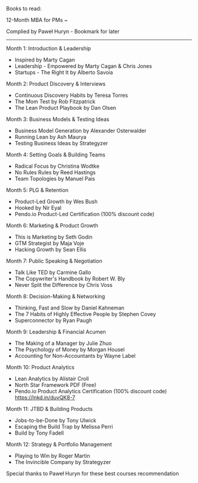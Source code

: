 Books to read:

12-Month MBA for PMs ~

Complied by Paweł Huryn - Bookmark for later

-----------------------

Month 1: Introduction & Leadership

- Inspired by Marty Cagan
- Leadership - Empowered by Marty Cagan & Chris Jones
- Startups - The Right It by Alberto Savoia


Month 2: Product Discovery & Interviews

- Continuous Discovery Habits by Teresa Torres
- The Mom Test by Rob Fitzpatrick
- The Lean Product Playbook by Dan Olsen


Month 3: Business Models & Testing Ideas

- Business Model Generation by Alexander Osterwalder
- Running Lean by Ash Maurya
- Testing Business Ideas by Strategyzer


Month 4: Setting Goals & Building Teams

- Radical Focus by Christina Wodtke
- No Rules Rules by Reed Hastings
- Team Topologies by Manuel Pais


Month 5: PLG & Retention

- Product-Led Growth by Wes Bush
- Hooked by Nir Eyal
- Pendo.io Product-Led Certification (100% discount code)


Month 6: Marketing & Product Growth

- This is Marketing by Seth Godin
- GTM Strategist by Maja Voje
- Hacking Growth by Sean Ellis


Month 7: Public Speaking & Negotiation

- Talk Like TED by Carmine Gallo
- The Copywriter's Handbook by Robert W. Bly
- Never Split the Difference by Chris Voss


Month 8: Decision-Making & Networking

- Thinking, Fast and Slow by Daniel Kahneman
- The 7 Habits of Highly Effective People by Stephen Covey
- Superconnector by Ryan Paugh


Month 9: Leadership & Financial Acumen

- The Making of a Manager by Julie Zhuo
- The Psychology of Money by Morgan Housel
- Accounting for Non-Accountants by Wayne Label


Month 10: Product Analytics

- Lean Analytics by Alistair Croll
- North Star Framework PDF (Free)
- Pendo.io Product Analytics Certification (100% discount code)
https://lnkd.in/duvQK8-7 


Month 11: JTBD & Building Products

- Jobs-to-be-Done by Tony Ulwick
- Escaping the Build Trap by Melissa Perri
- Build by Tony Fadell


Month 12: Strategy & Portfolio Management

- Playing to Win by Roger Martin
- The Invincible Company by Strategyzer

Special thanks to Paweł Huryn for these best courses recommendation

